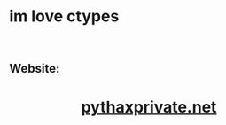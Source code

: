   <h1>im love ctypes</h1>
</br>
<h2> Website: </h2>
<center>
<a href="https://pythaxprivate.net">
  <h1>pythaxprivate.net</h1>
</a>
</center>

